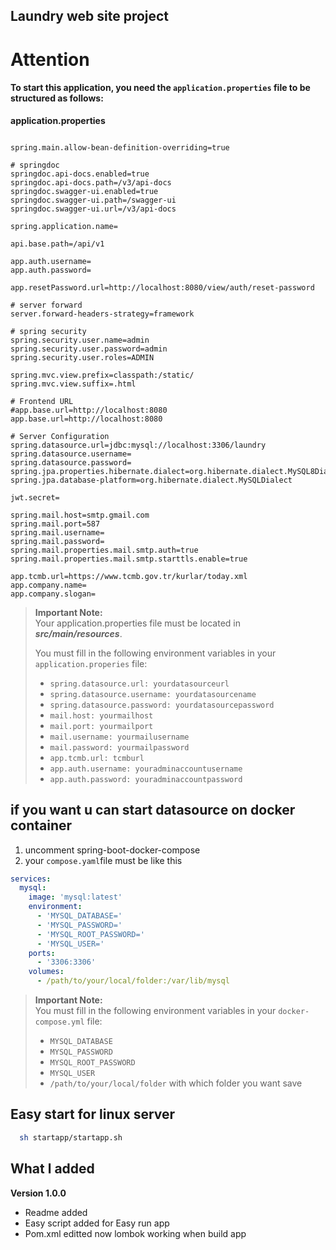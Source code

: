 ## Laundry web site project


# Attention
#### To start this application, you need the `application.properties` file to be structured as follows:

**application.properties**

```application.properties

spring.main.allow-bean-definition-overriding=true

# springdoc
springdoc.api-docs.enabled=true
springdoc.api-docs.path=/v3/api-docs
springdoc.swagger-ui.enabled=true
springdoc.swagger-ui.path=/swagger-ui
springdoc.swagger-ui.url=/v3/api-docs

spring.application.name=

api.base.path=/api/v1

app.auth.username=
app.auth.password=

app.resetPassword.url=http://localhost:8080/view/auth/reset-password

# server forward
server.forward-headers-strategy=framework

# spring security
spring.security.user.name=admin
spring.security.user.password=admin
spring.security.user.roles=ADMIN

spring.mvc.view.prefix=classpath:/static/
spring.mvc.view.suffix=.html

# Frontend URL
#app.base.url=http://localhost:8080
app.base.url=http://localhost:8080

# Server Configuration
spring.datasource.url=jdbc:mysql://localhost:3306/laundry
spring.datasource.username=
spring.datasource.password=
spring.jpa.properties.hibernate.dialect=org.hibernate.dialect.MySQL8Dialect
spring.jpa.database-platform=org.hibernate.dialect.MySQLDialect

jwt.secret=

spring.mail.host=smtp.gmail.com
spring.mail.port=587
spring.mail.username=
spring.mail.password=
spring.mail.properties.mail.smtp.auth=true
spring.mail.properties.mail.smtp.starttls.enable=true

app.tcmb.url=https://www.tcmb.gov.tr/kurlar/today.xml
app.company.name=
app.company.slogan=
```

> **Important Note:**  
> Your application.properties file must be located in ***src/main/resources***.
>
>
> You must fill in the following environment variables in your `application.properies` file:
>
> - `spring.datasource.url: yourdatasourceurl`
> - `spring.datasource.username: yourdatasourcename`
> - `spring.datasource.password: yourdatasourcepassword`
> - `mail.host: yourmailhost`
> - `mail.port: yourmailport`
> - `mail.username: yourmailusername`
> - `mail.password: yourmailpassword`
> - `app.tcmb.url: tcmburl`
> - `app.auth.username: youradminaccountusername`
> - `app.auth.password: youradminaccountpassword`

## if you want u can start datasource on docker container
1.  uncomment spring-boot-docker-compose
2.    your `compose.yaml`file must be like this

```yaml
services:
  mysql:
    image: 'mysql:latest'
    environment:
      - 'MYSQL_DATABASE='
      - 'MYSQL_PASSWORD='
      - 'MYSQL_ROOT_PASSWORD='
      - 'MYSQL_USER='
    ports:
      - '3306:3306'
    volumes:
      - /path/to/your/local/folder:/var/lib/mysql
```
> **Important Note:**  
> You must fill in the following environment variables in your `docker-compose.yml` file:
>
> - `MYSQL_DATABASE`
> - `MYSQL_PASSWORD`
> - `MYSQL_ROOT_PASSWORD`
> - `MYSQL_USER`
> - `/path/to/your/local/folder` with which folder you want save



## Easy start for linux server
 ```bash
   sh startapp/startapp.sh
 ```







## What l added 
  
**Version 1.0.0**
 
 - Readme added
 - Easy script added for Easy run app
 - Pom.xml editted now lombok working when build app

